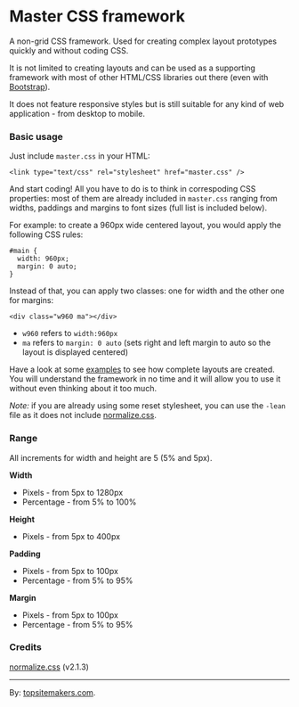 # Master CSS framework

A non-grid CSS framework. Used for creating complex layout prototypes quickly and without coding CSS.

It is not limited to creating layouts and can be used as a supporting framework with most of other HTML/CSS libraries out there (even with [Bootstrap](http://getbootstrap.com)).

It does not feature responsive styles but is still suitable for any kind of web application - from desktop to mobile.

### Basic usage

Just include `master.css` in your HTML:

    <link type="text/css" rel="stylesheet" href="master.css" />

And start coding! All you have to do is to think in correspoding CSS properties: most of them are already included in `master.css` ranging from widths, paddings and margins to font sizes (full list is included below).

For example: to create a 960px wide centered layout, you would apply the following CSS rules:

    #main {
      width: 960px;
      margin: 0 auto;
    }

Instead of that, you can apply two classes: one for width and the other one for margins:

    <div class="w960 ma"></div>

- `w960` refers to `width:960px`
- `ma` refers to `margin: 0 auto` (sets right and left margin to auto so the layout is displayed centered)

Have a look at some [examples](https://github.com/topsitemakers/mastercss/tree/master/examples) to see how complete layouts are created. You will understand the framework in no time and it will allow you to use it without even thinking about it too much.

*Note:* if you are already using some reset stylesheet, you can use the `-lean` file as it does not include [normalize.css](http://necolas.github.io/normalize.css/).

### Range

All increments for width and height are 5 (5% and 5px).

**Width**

- Pixels - from 5px to 1280px
- Percentage - from 5% to 100%

**Height**

- Pixels - from 5px to 400px

**Padding**

- Pixels - from 5px to 100px
- Percentage - from 5% to 95%

**Margin**

- Pixels - from 5px to 100px
- Percentage - from 5% to 95%

### Credits

[normalize.css](http://necolas.github.com/normalize.css/) (v2.1.3)

<hr>

By: [topsitemakers.com](http://www.topsitemakers.com).
